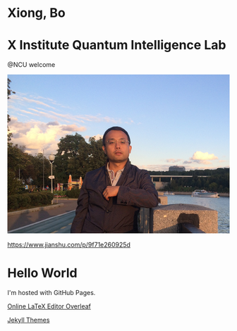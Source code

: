 # Xiong, Bo

# X Institute Quantum Intelligence Lab

@NCU
welcome

![My_Pic2](README.assets/My_Pic2.png)



https://www.jianshu.com/p/9f71e260925d

<h1>Hello World</h1>
<p>I'm hosted with GitHub Pages.</p>
<a href="https://www.overleaf.com?r=aef8cb5c&rm=d&rs=b">Online LaTeX Editor Overleaf</a>

<br>

<a href="http://jekyllthemes.org/">Jekyll Themes</a>
